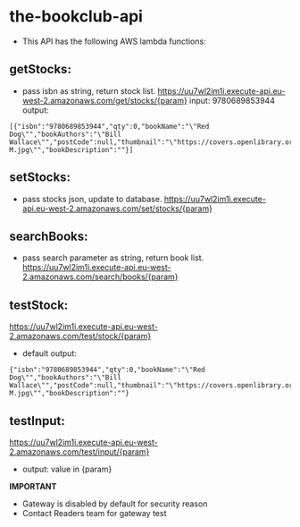 # the-bookclub-api
- This API has the following AWS lambda functions:

## getStocks:
- pass isbn as string, return stock list.
https://uu7wl2im1i.execute-api.eu-west-2.amazonaws.com/get/stocks/{param}
input: 9780689853944
output:
```
[{"isbn":"9780689853944","qty":0,"bookName":"\"Red Dog\"","bookAuthors":"\"Bill Wallace\"","postCode":null,"thumbnail":"\"https://covers.openlibrary.org/b/id/437328-M.jpg\"","bookDescription":""}]
```

## setStocks:
- pass stocks json, update to database.
https://uu7wl2im1i.execute-api.eu-west-2.amazonaws.com/set/stocks/{param}

## searchBooks:
- pass search parameter as string, return book list.
https://uu7wl2im1i.execute-api.eu-west-2.amazonaws.com/search/books/{param}

## testStock:
https://uu7wl2im1i.execute-api.eu-west-2.amazonaws.com/test/stock/{param}
- default output:
```
{"isbn":"9780689853944","qty":0,"bookName":"\"Red Dog\"","bookAuthors":"\"Bill Wallace\"","postCode":null,"thumbnail":"\"https://covers.openlibrary.org/b/id/437328-M.jpg\"","bookDescription":""}
```

## testInput:
https://uu7wl2im1i.execute-api.eu-west-2.amazonaws.com/test/input/{param}
- output: value in {param}

**IMPORTANT**
- Gateway is disabled by default for security reason
- Contact Readers team for gateway test

